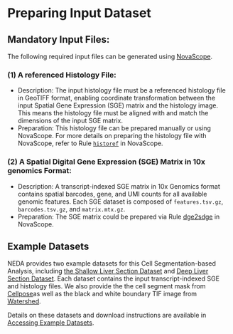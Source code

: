 # Preparing Input Dataset

## Mandatory Input Files:

The following required input files can be generated using [NovaScope](https://github.com/seqscope/NovaScope/tree/main).

### (1) A referenced Histology File:

* Description: The input histology file must be a referenced histology file in GeoTIFF format, enabling coordinate transformation between the input Spatial Gene Expression (SGE) matrix and the histology image. This means the histology file must be aligned with and match the dimensions of the input SGE matrix.
* Preparation: This histology file can be prepared manually or using NovaScope. For more details on preparing the histology file with NovaScope, refer to Rule [`historef`](https://seqscope.github.io/NovaScope/fulldoc/rules/historef) in NovaScope.

  
### (2) A Spatial Digital Gene Expression (SGE) Matrix in 10x genomics Format:
* Description: A transcript-indexed SGE matrix in 10x Genomics format contains spatial barcodes, gene, and UMI counts for all available genomic features. Each SGE dataset is composed of `features.tsv.gz`, `barcodes.tsv.gz`, and `matrix.mtx.gz`. 
* Preparation: The SGE matrix could be prepared via Rule [dge2sdge](https://seqscope.github.io/NovaScope/fulldoc/rules/dge2sdge) in NovaScope.

## Example Datasets

NEDA provides two example datasets for this Cell Segmentation-based Analysis, including [the Shallow Liver Section Dataset](../../installation/example_data.md#shallow-liver-section-dataset) and [Deep Liver Section Dataset](../../installation/example_data.md#deep-liver-section-dataset). Each dataset contains the input transcript-indexed SGE and histology files. We also provide the the cell segment mask from [Cellpose](https://github.com/MouseLand/cellpose)as well as the black and white boundary TIF image from [Watershed](https://imagej.net/imaging/watershed).

Details on these datasets and download instructions are available in [Accessing Example Datasets](../../installation/example_data.md#input-for-cell-segmentation-based-analysis).
